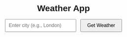 <!DOCTYPE html>
<html lang="en">
<head>
  <meta charset="UTF-8" />
  <meta name="viewport" content="width=device-width, initial-scale=1.0"/>
  <title>Simple Weather App</title>
  <style>
    body {
      font-family: Arial, sans-serif;
      text-align: center;
      padding: 40px;
    }
    input {
      padding: 10px;
      font-size: 16px;
    }
    button {
      padding: 10px 20px;
      font-size: 16px;
      margin-left: 10px;
    }
    #weather {
      margin-top: 30px;
      font-size: 20px;
    }
  </style>
</head>
<body>
  <h1>Weather App</h1>
  <input type="text" id="cityInput" placeholder="Enter city (e.g., London)" />
  <button onclick="getWeather()">Get Weather</button>
  <div id="weather"></div>

  <script>
    async function getWeather() {
      const city = document.getElementById('cityInput').value.trim();
      if (!city) {
        alert("Please enter a city name.");
        return;
      }
  
      const apiKey = "9776ef9eab0a4df8be6123710250209";
      const url = `https://api.weatherapi.com/v1/current.json?key=${apiKey}&q=${city}&aqi=yes`;
  
      try {
        const response = await fetch(url);
        if (!response.ok) throw new Error("Network response was not ok.");
        const data = await response.json();
  
        // Accessing correct fields based on WeatherAPI response
        const temperature = data.current.temp_c;
        const condition = data.current.condition.text;
        const location = data.location.name;
  
        document.getElementById('weather').innerHTML = `
          <p><strong>City:</strong> ${location}</p>
          <p><strong>Temperature:</strong> ${temperature}°C</p>
          <p><strong>Condition:</strong> ${condition}</p>
        `;
      } catch (error) {
        console.error("Error fetching weather data:", error);
        document.getElementById('weather').textContent = "Failed to retrieve weather data.";
      }
    }
  </script>
  
</body>
</html>
